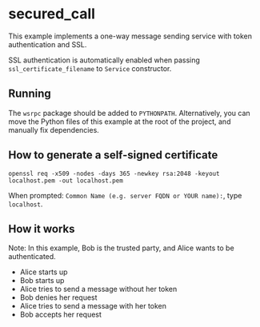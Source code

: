 # secured_call

This example implements a one-way message sending 
service with token authentication and SSL.

SSL authentication is automatically enabled when passing 
`ssl_certificate_filename` to `Service` constructor. 

## Running

The `wsrpc` package should be added to `PYTHONPATH`.
Alternatively, you can move the Python files of this example
at the root of the project, and manually fix dependencies. 


## How to generate a self-signed certificate

`openssl req -x509 -nodes -days 365 -newkey rsa:2048 -keyout localhost.pem -out localhost.pem`

When prompted: `Common Name (e.g. server FQDN or YOUR name):`,
type `localhost`.

## How it works

Note: In this example, Bob is the trusted party, and
Alice wants to be authenticated.

- Alice starts up
- Bob starts up
- Alice tries to send a message without her token
- Bob denies her request
- Alice tries to send a message with her token
- Bob accepts her request